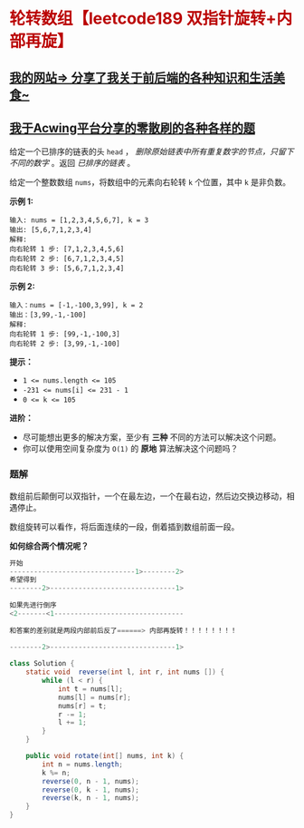 # <font color="bb000">轮转数组【leetcode189 双指针旋转+内部再旋】</font>

## [我的网站=> 分享了我关于前后端的各种知识和生活美食~](https://www.fanxy.icu)

## [我于Acwing平台分享的零散刷的各种各样的题](https://www.acwing.com/blog/content/33005/) 

给定一个已排序的链表的头 `head` ， *删除原始链表中所有重复数字的节点，只留下不同的数字* 。返回 *已排序的链表* 。

给定一个整数数组 `nums`，将数组中的元素向右轮转 `k` 个位置，其中 `k` 是非负数。

**示例 1:**

```
输入: nums = [1,2,3,4,5,6,7], k = 3
输出: [5,6,7,1,2,3,4]
解释:
向右轮转 1 步: [7,1,2,3,4,5,6]
向右轮转 2 步: [6,7,1,2,3,4,5]
向右轮转 3 步: [5,6,7,1,2,3,4]
```

**示例 2:**

```
输入：nums = [-1,-100,3,99], k = 2
输出：[3,99,-1,-100]
解释: 
向右轮转 1 步: [99,-1,-100,3]
向右轮转 2 步: [3,99,-1,-100]
```

 

**提示：**

- `1 <= nums.length <= 105`
- `-231 <= nums[i] <= 231 - 1`
- `0 <= k <= 105`

 

**进阶：**

- 尽可能想出更多的解决方案，至少有 **三种** 不同的方法可以解决这个问题。
- 你可以使用空间复杂度为 `O(1)` 的 **原地** 算法解决这个问题吗？



### 题解

数组前后颠倒可以双指针，一个在最左边，一个在最右边，然后边交换边移动，相遇停止。

数组旋转可以看作，将后面连续的一段，倒着插到数组前面一段。

**如何综合两个情况呢？**

```java
开始
-------------------------------1>--------2>
希望得到 
--------2>-------------------------------1>
    
如果先进行倒序
<2-------<1--------------------------------
    
和答案的差别就是两段内部前后反了======> 内部再旋转！！！！！！！！
    
--------2>-------------------------------1>

```

```java
class Solution {
    static void  reverse(int l, int r, int nums []) {
        while (l < r) {
            int t = nums[l];
            nums[l] = nums[r];
            nums[r] = t;
            r -= 1;
            l += 1;
        }
    }

    public void rotate(int[] nums, int k) {
        int n = nums.length;
        k %= n;
        reverse(0, n - 1, nums);
        reverse(0, k - 1, nums);
        reverse(k, n - 1, nums);
    }
}
```



















